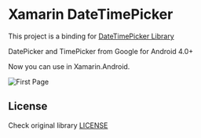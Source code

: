 # Xamarin DateTimePicker

This project is a binding for [DateTimePicker Library](https://github.com/CiTuX/datetimepicker)

DatePicker and TimePicker from Google for Android 4.0+

Now you can use in Xamarin.Android.

![First Page](https://raw.githubusercontent.com/c0mm4nDer/Xamarin-DateTimePicker/master/Sample/Screenshot/DateTimePicker.PNG)


## License ##

Check original library [LICENSE](https://github.com/CiTuX/datetimepicker)
